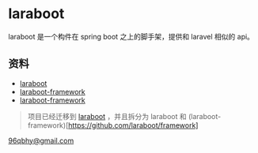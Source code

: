 # laraboot 
laraboot 是一个构件在 spring boot 之上的脚手架，提供和 laravel 相似的 api。

## 资料
* [laraboot](https://github.com/laraboot/laraboot) 
* [laraboot-framework](https://github.com/laraboot/laraboot-framework) 
* [laraboot-framework](https://github.com/laraboot/laraboot-framework) 

> 项目已经迁移到 [laraboot](https://github.com/laraboot/laraboot) ，并且拆分为 laraboot 和 (laraboot-framework)[https://github.com/laraboot/framework]

96qbhy@gmail.com
